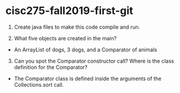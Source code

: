 # cisc275-fall2019-first-git
1. Create java files to make this code compile and run.

2. What five objects are created in the main?
 - An ArrayList of dogs, 3 dogs, and a Comparator of animals

3. Can you spot the Comparator constructor call? Where is the class definition for the Comparator?
 - The Comparator class is defined inside the arguments of the Collections.sort call.